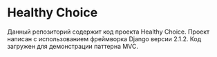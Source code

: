# Healthy Choice

Данный репозиторий содержит код проекта Healthy Choice. Проект написан с использованием фреймворка Django версии 2.1.2.
Код загружен для демонстрации паттерна MVC. 
## 
